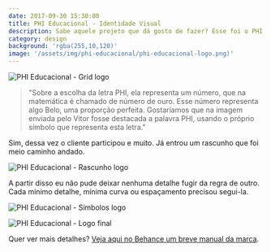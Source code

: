 ```yaml
---
date: 2017-09-30 15:30:00
title: PHI Educacional - Identidade Visual
description: Sabe aquele projeto que dá gosto de fazer? Esse foi o PHI Educacional
category: design
background: 'rgba(255,10,120)'
image: '/assets/img/phi-educacional/phi-educacional-logo.png)'
---
```


![PHI Educacional - Grid logo](/assets/img/phi-educacional/phi-educacional-grid.png)

> "Sobre a escolha da letra PHI, ela representa um número, que na matemática é chamado de número de ouro. Esse número representa algo Belo, uma proporção perfeita. Gostaríamos que na imagem enviada pelo Vitor fosse destacada a palavra PHI, usando o próprio símbolo que representa esta letra."

Sim, dessa vez o cliente participou e muito. Já entrou um rascunho que foi meio caminho andado.

![PHI Educacional - Rascunho logo](/assets/img/phi-educacional/phi-educacional-rascunho.jpeg)

A partir disso eu não pude deixar nenhuma detalhe fugir da regra de outro. Cada mínimo detalhe, mínima curva ou espaçamento precisou segui-la.

![PHI Educacional - Símbolos logo](/assets/img/phi-educacional/phi-educacional-simbolos.png)

![PHI Educacional - Logo final](/assets/img/phi-educacional/phi-educacional-logo.png)

Quer ver mais detalhes? [Veja aqui no Behance um breve manual da marca](https://www.behance.net/gallery/58639309/PHI-Educacional).
